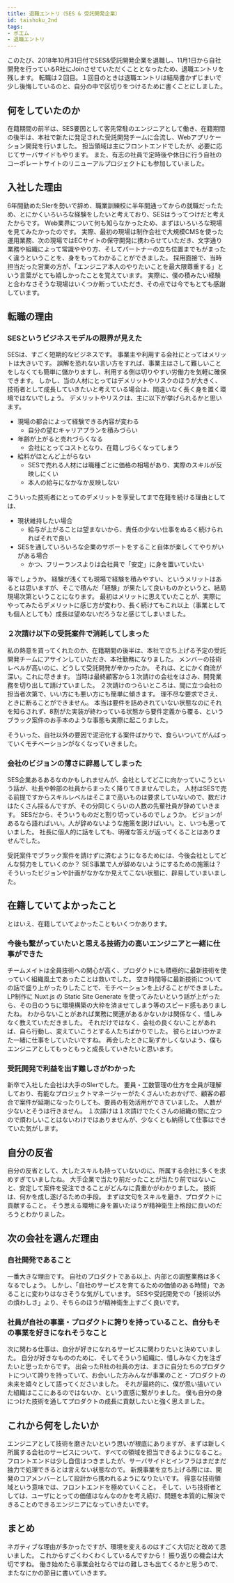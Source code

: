 ```yaml
---
title: 退職エントリ（SES & 受託開発企業）
id: taishoku_2nd
tags: 
- ポエム
- 退職エントリ
---
```

このたび、2018年10月31日付でSES&受託開発企業を退職し、11月1日から自社開発を行っているR社にJoinさせていただくこととなったため、退職エントリを残します。
転職は２回目。１回目のときは退職エントリは結局書かずじまいで少し後悔しているのと、自分の中で区切りをつけるために書くことにしました。
<!-- more -->

## 何をしていたのか
在籍期間の前半は、SES要因として客先常駐のエンジニアとして働き、在籍期間の後半は、本社で新たに発足された受託開発チームに合流し、Webアプリケーション開発を行いました。
担当領域は主にフロントエンドでしたが、必要に応じてサーバサイドもやります。
また、有志の社員で定時後や休日に行う自社のコーポレートサイトのリニューアルプロジェクトにも参加していました。

## 入社した理由
6年間勤めたSIerを勢いで辞め、職業訓練校に半年間通ってからの就職だったため、とにかくいろいろな経験をしたいと考えており、SESはうってつけだと考えたからです。
Web業界について何も知らなかったため、まずはいろいろな現場を見てみたかったのです。
実際、最初の現場は制作会社で大規模CMSを使った運用業務、次の現場ではECサイトの保守開発に携わらせていただき、文字通り業務や組織によって常識ややり方、そしてパートナーの立ち位置までもがまったく違うということを、身をもってわかることができました。
採用面接で、当時担当だった営業の方が、「エンジニア本人のやりたいことを最大限尊重する」という言葉がとても嬉しかったことを覚えています。
実際に、僕の積みたい経験と合わなさそうな現場はいくつか断っていただき、その点では今でもとても感謝しています。

## 転職の理由
### SESというビジネスモデルの限界が見えた
SESは、すごく短期的なビジネスです。
事業主や利用する会社にとってはメリットは大きいです。
誤解を恐れない言い方をすれば、事業主はさして難しいことをしなくても簡単に儲かりますし、利用する側は切りやすい労働力を気軽に確保できます。
しかし、当の人材にとってはデメリットやリスクのほうが大きく、技術者として成長していきたいと考えている場合は、間違いなく長く身を置く環境ではないでしょう。
デメリットやリスクは、主に以下が挙げられるかと思います。

- 現場の都合によって経験できる内容が変わる
  - 自分の望むキャリアプランを積みづらい
- 年齢が上がると売れづらくなる
  - 会社にとってコストとなり、在籍しづらくなってしまう
- 給料がほとんど上がらない
  - SESで売れる人材には職種ごとに価格の相場があり、実際のスキルが反映しにくい
  - 本人の給与になかなか反映しない

こういった技術者にとってのデメリットを享受してまで在籍を続ける理由としては、

- 現状維持したい場合
  - 給与が上がることは望まないから、責任の少ない仕事をぬるく続けられればそれで良い
- SESを通していろいろな企業のサポートをすること自体が楽しくてやりがいがある場合
  - かつ、フリーランスよりは会社員で「安定」に身を置いていたい

等でしょうか。
経験が浅くても現場で経験を積みやすい、というメリットはあるとは思いますが、そこで積んだ「経験」が果たして良いものかというと、結局現場次第ということになります。
最初はメリットに思えていたことが、実際にやってみたらデメリットに感じ方が変わり、長く続けてもこれ以上（事業としても個人としても）成長は望めないだろうなと感じてしまいました。

### ２次請け以下の受託案件で消耗してしまった
私の熱意を買ってくれたのか、在籍期間の後半は、本社で立ち上げる予定の受託開発チームにアサインしていただき、本社勤務になりました。
メンバーの技術レベルが高いのに、どうして受託開発が辛かったか。
それは、とにかく商流が深い。これに尽きます。
当時は最終顧客から１次請けの会社をはさみ、開発業務を切り出して請けていました。
２次請けのつらいところは、間に立つ会社の担当者次第で、いい方にも悪い方にも簡単に傾きます。
理不尽な要求でさえ、ときに断ることができません。
本当は要件を詰めきれていない状態なのにそれを知らされず、8割がた実装が終わっている状態から要件定義から覆る、というブラック案件のお手本のような事態も実際に起こりました。

そういった、自社以外の要因で泥沼化する案件ばかりで、食らいついてがんばっていくモチベーションがなくなっていきました。

### 会社のビジョンの薄さに辟易してしまった
SES企業あるあるなのかもしれませんが、会社としてどこに向かっていこうという話が、社長や幹部の社員からまったく降りてきませんでした。
人材はSESで売る前提ですからスキルレベルはそこまで高いものは要求していないので、数だけはたくさん採るんですが、その分同じくらいの人数の先輩社員が辞めていきます。
SESだから、そういうものだと割り切っているのでしょうか。
ビジョンがあるなら語ればいい。人が辞めないような施策を説けばいい。と、いつも思っていました。
社長に個人的に話をしても、明確な答えが返ってくることはありませんでした。

受託案件でブラック案件を請けずに済むようになるためには、今後会社としてどんな努力をしていくのか？
SES事業で人が辞めないようにするための施策は？
そういったビジョンや計画がなかなか見えてこない状態に、辟易していまいました。

## 在籍していてよかったこと
とはいえ、在籍していてよかったこともいくつかあります。

### 今後も繋がっていたいと思える技術力の高いエンジニアと一緒に仕事ができた
チームメイトは全員技術への関心が高く、プロダクトにも積極的に最新技術を使っていく組織風土であったことは救いでした。
空き時間等に最新技術についての話で盛り上がったりしたことで、モチベーションを上げることができました。
LP制作に Nuxt.js の Static Site Generate を使ってみたいという話が上がったら、その日のうちに環境構築の大枠を済ませてしまう等のスピード感もありましたね。
わからないことがあれば業務に関連があるかないかは関係なく、惜しみなく教えていただきました。
それだけではなく、会社の良くないことがあれば、自ら行動し、変えていこうとする人たちばかりでした。
彼らとはいつかまた一緒に仕事をしていたいですね。
再会したときに恥ずかしくないよう、僕もエンジニアとしてもっともっと成長していきたいと思います。

### 受託開発で利益を出す難しさがわかった
新卒で入社した会社は大手のSIerでした。
要員・工数管理の仕方を全員が理解しており、有能なプロジェクトマネージャーがたくさんいたおかげで、顧客の都合で案件が延期になったりしても、要員の有効活用ができていました。
人数が少ないとそうは行きません。
１次請けは１次請けでたくさんの組織の間に立つので煩わしいことはないわけではありませんが、少なくとも納得して仕事はできていた気がします。

## 自分の反省
自分の反省として、大したスキルも持っていないのに、所属する会社に多くを求めすぎていましたね。
大手企業で当たり前だったことが当たり前ではないこと、安定して案件を受注できることがどんなに貴重かがわかりました。
技術は、何かを成し遂げるための手段。
まずは文句をスキルを磨き、プロダクトに貢献すること。
そう思える環境に身を置いたほうが精神衛生上格段に良いのだろうとわかりました。

## 次の会社を選んだ理由
### 自社開発であること
一番大きな理由です。
自社のプロダクトである以上、内部との調整業務は多くなるでしょう。
しかし、「自社のサービスを育てるための価値のある時間」であることに変わりはなさそうな気がしています。
SESや受託開発での「技術以外の煩わしさ」より、そちらのほうが精神衛生上すごく良いです。

### 社員が自社の事業・プロダクトに誇りを持っていること、自分もその事業を好きになれそうなこと
次に関わる仕事は、自分が好きになれるサービスに関わりたいと決めていました。
自分が好きなもののために、そしてそういう組織に、惜しみなく力を注ぎたいと思ったからです。
出会ったR社の社員の方は、まさに自分たちのプロダクトについて誇りを持っていて、お会いした方みんなが事業のこと・プロダクトの未来を嬉々として語ってくださいました。
それが最終的に、僕が思い描いていた組織はここにあるのではないか、という直感に繋がりました。
僕も自分の身につけた技術を通してプロダクトの成長に貢献したいと強く思えました。

## これから何をしたいか
エンジニアとして技術を磨きたいという思いが根底にありますが、まずは新しく所属する会社のサービスについて、すべての領域を担当できるようになること。
フロントエンドは少し自信はつきましたが、サーバサイドとインフラはまだまだ独力で処理できるとは言えない状態なので。
新規事業を立ち上げる際には、開発のコアメンバーとして設計から携われるようになりたいです。
得意な技術領域という意味では、フロントエンドを極めていくこと。
そして、いち技術者としては、ユーザにとっての価値はなんなのかを考え続け、問題を本質的に解決できることのできるエンジニアになっていきたいです。

## まとめ 
ネガティブな理由が多かったですが、環境を変えるのはすごく大切だと改めて思いました。
これからすごくわくわくしているんですから！
振り返りの機会は大切ですね。
働き始めたら事業会社ならではの難しさも出てくるかと思うので、またなにかの節目に書いていきます。

